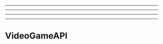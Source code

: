 --------------------------------------------------------------------------
----------------------------------------------------------------------------------------------------
----------------------------------------------------------------------------------------------------
-------------------------------------------------------
# VideoGameAPI

